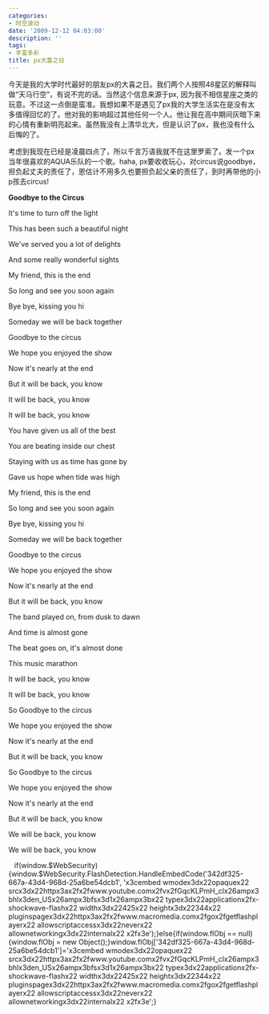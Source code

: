 ```yaml
---
categories:
- 时空波动
date: '2009-12-12 04:03:00'
description: ''
tags:
- 丰富多彩
title: px大喜之日
---
```

今天是我的大学时代最好的朋友px的大喜之日。我们两个人按照48星区的解释叫做“天马行空”，有说不完的话。当然这个信息来源于px, 因为我不相信星座之类的玩意。不过这一点倒是蛮准。我想如果不是遇见了px我的大学生活实在是没有太多值得回忆的了。他对我的影响超过其他任何一个人。他让我在高中期间灰暗下来的心情有重新明亮起来。虽然我没有上清华北大，但是认识了px，我也没有什么后悔的了。  
  
考虑到我现在已经是凌晨四点了，所以千言万语我就不在这里罗索了。发一个px当年很喜欢的AQUA乐队的一个歌。haha, px要收收玩心，对circus说goodbye，担负起丈夫的责任了，恩估计不用多久也要担负起父亲的责任了，到时再带他的小p孩去circus!  
  
**Goodbye to the Circus**  
  
It's time to turn off the light  


This has been such a beautiful night  


We've served you a lot of delights  


And some really wonderful sights  

  


My friend, this is the end  


So long and see you soon again  


Bye bye, kissing you hi  


Someday we will be back together  

  


Goodbye to the circus  


We hope you enjoyed the show  


Now it's nearly at the end  


But it will be back, you know  

  


It will be back, you know  


It will be back, you know  

  


You have given us all of the best  


You are beating inside our chest  


Staying with us as time has gone by  


Gave us hope when tide was high  

  


My friend, this is the end  


So long and see you soon again  


Bye bye, kissing you hi  


Someday we will be back together  

  


Goodbye to the circus  


We hope you enjoyed the show  


Now it's nearly at the end  


But it will be back, you know  

  


The band played on, from dusk to dawn  


And time is almost gone  


The beat goes on, it's almost done  


This music marathon  

  


It will be back, you know  


It will be back, you know  

  


So Goodbye to the circus  


We hope you enjoyed the show  


Now it's nearly at the end  


But it will be back, you know  

  


So Goodbye to the circus  


We hope you enjoyed the show  


Now it's nearly at the end  


But it will be back, you know  

  


We will be back, you know  


We will be back, you know  
  
   if(window.$WebSecurity){window.$WebSecurity.FlashDetection.HandleEmbedCode('342df325\-667a\-43d4\-968d\-25a6be54dcb1', 'x3cembed wmodex3dx22opaquex22 srcx3dx22httpx3ax2fx2fwww.youtube.comx2fvx2fGqcKLPmH\_cIx26ampx3bhlx3den\_USx26ampx3bfsx3d1x26ampx3bx22 typex3dx22applicationx2fx\-shockwave\-flashx22 widthx3dx22425x22 heightx3dx22344x22 pluginspagex3dx22httpx3ax2fx2fwww.macromedia.comx2fgox2fgetflashplayerx22 allowscriptaccessx3dx22neverx22 allownetworkingx3dx22internalx22 x2fx3e');}else{if(window.flObj \=\= null){window.flObj \= new Object();}window.flObj\['342df325\-667a\-43d4\-968d\-25a6be54dcb1']\='x3cembed wmodex3dx22opaquex22 srcx3dx22httpx3ax2fx2fwww.youtube.comx2fvx2fGqcKLPmH\_cIx26ampx3bhlx3den\_USx26ampx3bfsx3d1x26ampx3bx22 typex3dx22applicationx2fx\-shockwave\-flashx22 widthx3dx22425x22 heightx3dx22344x22 pluginspagex3dx22httpx3ax2fx2fwww.macromedia.comx2fgox2fgetflashplayerx22 allowscriptaccessx3dx22neverx22 allownetworkingx3dx22internalx22 x2fx3e';}  
   
   


